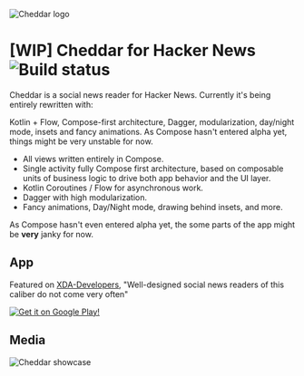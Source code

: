 ![Cheddar logo](https://github.com/adrianblancode/Cheddar/blob/master/media/cheddar-icon.png)

# [WIP] Cheddar for Hacker News ![Build status](https://github.com/adrianblancode/Cheddar/workflows/Build/badge.svg)

Cheddar is a social news reader for Hacker News. Currently it's being entirely rewritten with: 

Kotlin + Flow, Compose-first architecture, Dagger, modularization, day/night mode, insets and fancy animations. As Compose hasn't entered alpha yet, things might be very unstable for now.


*   All views written entirely in Compose.
*   Single activity fully Compose first architecture, based on composable units of business logic to drive both app behavior and the UI layer.
*   Kotlin Coroutines / Flow for asynchronous work.
*   Dagger with high modularization.
*   Fancy animations, Day/Night mode, drawing behind insets, and more.

As Compose hasn't even entered alpha yet, the some parts of the app might be **very** janky for now.

## App

Featured on [XDA-Developers](http://www.xda-developers.com/apps-of-the-week-material-facebook-hacker-news-web-making-and-pac-man/), "Well-designed social news readers of this caliber do not come very often"



[![Get it on Google Play!](http://adrianblan.co/images/google-play-badge.png)](https://play.google.com/store/apps/details?id=co.adrianblan.cheddar)

## Media

![Cheddar showcase](https://github.com/adrianblancode/Cheddar/blob/master/media/screen-showcase.gif)
